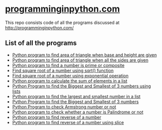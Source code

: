 # <a href="http://Programminginpython.com/">programminginpython.com</a>
This repo consists code of all the programs discussed at http://programminginpython.com/
## List of all the programs
<ul>
   <li><a href="http://programminginpython.com/python-program-area-triangle-base-height/">Python program to find area of triangle when base and height are given</a></li>
   <li><a href="http://programminginpython.com/find-area-of-triangle/">Python program to find area of triangle when all the sides are given</a></li>
   <li><a href="http://programminginpython.com/python-program-find-number-prime-composite/">Python program to find a number is prime or composite</a></li>
   <li><a href="http://programminginpython.com/find-square-root-using-sqrt/">Find square root of a number using sqrt() function</a></li>
   <li><a href="http://programminginpython.com/find-square-root-number-exponential-operation/">Find square root of a number using exponential operation</a></li>
   <li><a href="http://programminginpython.com/python-program-calculate-sum-elements-list/">Python program to calculate the sum of elements in a list</a></li>
   <li><a href="http://programminginpython.com/python-biggest-smallest-3-numbers-lists/">Python Program to find the Biggest and Smallest of 3 numbers using lists</a></li>
   <li><a href="http://programminginpython.com/python-program-largest-smallest-number-list/">Python program to find the largest and smallest number in a list</a></li>
   <li><a href="http://programminginpython.com/biggest-smallest-3-numbers/">Python Program to find the Biggest and Smallest of 3 numbers</a></li>
   <li><a href="http://programminginpython.com/python-check-armstrong-number/">Python Program to check Armstrong number or not</a></li>
   <li><a href="http://programminginpython.com/python-program-check-palindrome/">Python program to check whether a number is Palindrome or not</a></li>
   <li><a href="http://programminginpython.com/python-program-to-find-reverse-of-a-number/">Python program to find reverse of a number</a></li>
   <li><a href="http://programminginpython.com/find-reverse-number-slice/">Python program to find reverse of a number using slice</a></li>
</ul>